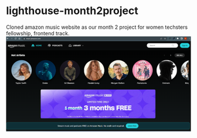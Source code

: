 # lighthouse-month2project
Cloned amazon music website as our month 2 project for women techsters fellowship, frontend track.
![Screenshot of website](Images/amazon.png)
